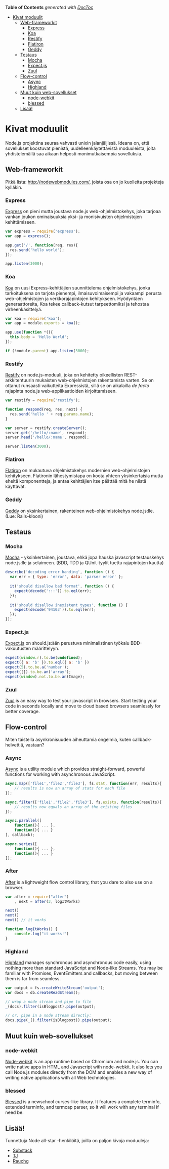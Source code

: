 **Table of Contents**  *generated with [DocToc](http://doctoc.herokuapp.com/)*

- [Kivat moduulit](#kivat-moduulit)
	- [Web-frameworkit](#web-frameworkit)
		- [Express](#express)
		- [Koa](#koa)
		- [Restify](#restify)
		- [Flatiron](#flatiron)
		- [Geddy](#geddy)
	- [Testaus](#testaus)
		- [Mocha](#mocha)
		- [Expect.js](#expectjs)
		- [Zuul](#zuul)
	- [Flow-control](#flow-control)
		- [Async](#async)
		- [Highland](#highland)
	- [Muut kuin web-sovellukset](#muut-kuin-web-sovellukset)
		- [node-webkit](#node-webkit)
		- [blessed](#blessed)
	- [Lisää!](#lisää!)

# Kivat moduulit

Node.js projektina seuraa vahvasti unixin jalanjäljissä. Ideana on, että sovellukset koostuvat pienistä, uudelleenkäytettävistä moduuleista, joita yhdistelemällä saa aikaan helposti monimutkaisempia sovelluksia.

## Web-frameworkit

Pitkä lista: http://nodewebmodules.com/, joista osa on jo kuolleita projekteja kylläkin.

### Express

[Express](http://expressjs.com/) on pieni mutta joustava node.js web-ohjelmistokehys, joka tarjoaa vankan joukon ominaisuuksia yksi- ja monisivuisten ohjelmistojen kehittämiseen.

```javascript
var express = require('express');
var app = express();

app.get('/', function(req, res){
  res.send('hello world');
});

app.listen(3000);
```

### Koa

[Koa](http://koajs.com/) on uusi Express-kehittäjien suunnittelema ohjelmistokehys, jonka tarkoituksena on tarjota pienempi, ilmaisuvoimaisempi ja vakaampi perusta web-ohjelmistojen ja verkkorajapintojen kehitykseen. Hyödyntäen generaattoreita, Koa tekee callback-kutsut tarpeettomiksi ja tehostaa virheenkäsittelyä.

```javascript
var koa = require('koa');
var app = module.exports = koa();

app.use(function *(){
  this.body = 'Hello World';
});

if (!module.parent) app.listen(3000);
```

### Restify

[Restify](http://mcavage.me/node-restify/) on node.js-moduuli, joka on kehitetty oikeellisten REST-arkkitehtuurin mukaisten web-ohjelmistojen rakentamista varten. Se on ottanut runsaasti vaikutteita Expressistä, sillä se on aikalailla *de facto* rajapinta node.js web-applikaatioiden kirjoittamiseen.

```javascript
var restify = require('restify');

function respond(req, res, next) {
  res.send('hello ' + req.params.name);
}

var server = restify.createServer();
server.get('/hello/:name', respond);
server.head('/hello/:name', respond);

server.listen(3000);
```

### Flatiron

[Flatiron](http://flatironjs.org/) on mukautuva ohjelmistokehys modernien web-ohjelmistojen kehitykseen. Flatironin lähestymistapa on koota yhteen yksinkertaisia mutta eheitä komponentteja, ja antaa kehittäjien itse päättää mitä he niistä käyttävät.

### Geddy

[Geddy](http://geddyjs.org/) on yksinkertainen, rakenteinen web-ohjelmistokehys node.js:lle. (Lue: Rails-klooni)

## Testaus

### Mocha

[Mocha](https://github.com/visionmedia/mocha) - yksinkertainen, joustava, ehkä jopa hauska javascript testauskehys node.js:lle ja selaimeen. (BDD, TDD ja QUnit-tyylit tuettu rajapintojen kautta)

```javascript
describe('decoding error handing', function () {
  var err = { type: 'error', data: 'parser error' };
  
  it('should disallow bad format', function () {
    expect(decode(':::')).to.eql(err);
  });
  
  it('should disallow inexistent types', function () {
    expect(decode('94103')).to.eql(err);
  });
});
```

### Expect.js

[Expect.js](https://github.com/learnboost/expect.js) on should.js:ään perustuva minimalistinen työkalu BDD-vakuutusten määrittelyyn.

```javascript
expect(window.r).to.be(undefined);
expect({ a: 'b' }).to.eql({ a: 'b' })
expect(5).to.be.a('number');
expect([]).to.be.an('array');
expect(window).not.to.be.an(Image);
```

### Zuul

[Zuul](https://github.com/defunctzombie/zuul) is an easy way to test your javascript in browsers. Start testing your code in seconds locally and move to cloud based browsers seamlessly for better coverage.

## Flow-control

Miten taistella asynkronisuuden aiheuttamia ongelmia, kuten callback-helvettiä, vastaan?

### Async

[Async](https://github.com/caolan/async) is a utility module which provides straight-forward, powerful functions for working with asynchronous JavaScript.

```javascript
async.map(['file1','file2','file3'], fs.stat, function(err, results){
    // results is now an array of stats for each file
});

async.filter(['file1','file2','file3'], fs.exists, function(results){
    // results now equals an array of the existing files
});

async.parallel([
    function(){ ... },
    function(){ ... }
], callback);

async.series([
    function(){ ... },
    function(){ ... }
]);
```

### After
[After](https://github.com/Raynos/after) is a lightweight flow control library, that you dare to also use on a browser.

```javascript
var after = require("after")
    , next = after(3, logItWorks)

next()
next()
next() // it works

function logItWorks() {
    console.log("it works!")
}
```

### Highland

[Highland](http://highlandjs.org/) manages synchronous and asynchronous code easily, using nothing more than standard JavaScript and Node-like Streams. You may be familiar with Promises, EventEmitters and callbacks, but moving between them is far from seamless.

```javascript
var output = fs.createWriteStream('output');
var docs = db.createReadStream();

// wrap a node stream and pipe to file
_(docs).filter(isBlogpost).pipe(output);

// or, pipe in a node stream directly:
docs.pipe(_().filter(isBlogpost)).pipe(output);
```

## Muut kuin web-sovellukset

### node-webkit

[Node-webkit](https://github.com/rogerwang/node-webkit) is an app runtime based on Chromium and node.js. You can write native apps in HTML and Javascript with node-webkit. It also lets you call Node.js modules directly from the DOM and enables a new way of writing native applications with all Web technologies.

### blessed

[Blessed](https://github.com/chjj/blessed) is a newschool curses-like library. It features a complete terminfo, extended terminfo, and termcap parser, so it will work with any terminal if need be.

## Lisää!

Tunnettuja Node all-star -henkilöitä, joilla on paljon kivoja moduuleja:

 * [Substack](http://npmsearch.com/?q=author:substack)
 * [TJ](pmsearch.com/?q=author:tjholowaychuk)
 * [Rauchg](http://npmsearch.com/?q=author:rauchg)
